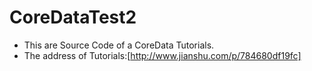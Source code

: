# CoreDataTest2
- This are Source Code of a CoreData Tutorials.
- The address of Tutorials:[http://www.jianshu.com/p/784680df19fc]
